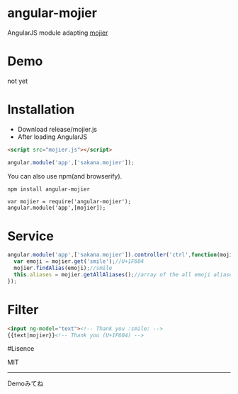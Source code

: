 # angular-mojier
AngularJS module adapting [mojier](https://github.com/sashimizakana/mojier)
# Demo
not yet
# Installation
- Download release/mojier.js
- After loading AngularJS
```html
<script src="mojier.js"></script>
```
```js
angular.module('app',['sakana.mojier']);
```
You can also use npm(and browserify).
```sh
npm install angular-mojier
```
```node
var mojier = require('angular-mojier');
angular.module('app',[mojier]);
```
# Service
```js
angular.module('app',['sakana.mojier']).controller('ctrl',function(mojier){
  var emoji = mojier.get('smile');//U+1F604
  mojier.findAlias(emoji);//smile  
  this.aliases = mojier.getAllAliases();//array of the all emoji aliases
});
```
# Filter
```html
<input ng-model="text"><!-- Thank you :smile: -->
{{text|mojier}}<!-- Thank you (U+1F604) -->
```

#Lisence

MIT

---

Demoみてね
